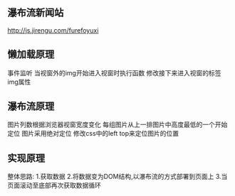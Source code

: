 ## 瀑布流新闻站
http://js.jirengu.com/furefoyuxi
## 懒加载原理
事件监听 当视窗外的img开始进入视窗时执行函数 修改接下来进入视窗的标签img属性
## 瀑布流原理
图片列数根据浏览器视窗宽度变化 每组图片从上一排图片中高度最低的一个开始定位 图片采用绝对定位 修改css中的left top来定位图片的位置 
## 实现原理
整体思路: 1.获取数据 2.将数据变为DOM结构,以瀑布流的方式部署到页面上 3.当页面滚动至底部再次获取数据循环
